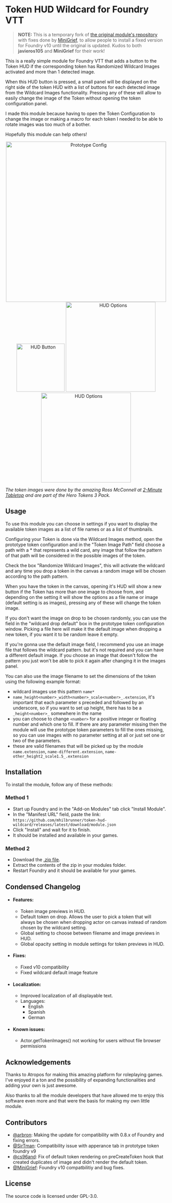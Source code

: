 # Token HUD Wildcard for Foundry VTT
> **NOTE:** This is a temporary fork of [the original module's repository](https://github.com/javieros105/FVTT-TokenHUDWildcard) with fixes done by [MiniGrief](https://github.com/MiniGrief/FVTT-TokenHUDWildcard), to allow people to install a fixed version for Foundry v10 until the original is updated. Kudos to both **javieros105** and **MiniGrief** for their work!

This is a really simple module for Foundry VTT that adds a button to the Token HUD if the corresponding token has Randomized Wildcard Images activated and more than 1 detected image.

When this HUD button is pressed, a small panel will be displayed on the right side of the token HUD with a list of buttons for each detected image from the Wildcard Images functionality. Pressing any of these will allow to easily change the image of the Token without opening the token configuration panel.

I made this module because having to open the Token Configuration to change the image or making a macro for each token I needed to be able to rotate images was too much of a bother.

Hopefully this module can help others!

<p style="text-align: center;">
<img src="https://raw.githubusercontent.com/mhilbrunner/token-hud-wildcard/master/images/prototype-config.png" alt="Prototype Config" width="500"/>
<img src="https://raw.githubusercontent.com/mhilbrunner/token-hud-wildcard/master/images/settings.png" alt="HUD Button" height="150"/>
<img src="https://raw.githubusercontent.com/mhilbrunner/token-hud-wildcard/master/images/hud-options1.png" alt="HUD Options" height="280"/>
<img src="https://raw.githubusercontent.com/mhilbrunner/token-hud-wildcard/master/images/hud-options2.png" alt="HUD Options" height="280"/>
</p>

_The token images were done by the amazing Ross McConnell at [2-Minute Tabletop](https://2minutetabletop.com/) and are part of the Hero Tokens 3 Pack._

## Usage

To use this module you can choose in settings if you want to display the available token images as a list of file names or as a list of thumbnails.

Configuring your Token is done via the Wildcard Images method, open the prototype token configuration and in the "Token Image Path" field choose a path with a * that represents a wild card, any image that follow the pattern of that path will be considered in the possible images of the token.

Check the box "Randomize Wildcard Images", this will activate the wildcard and any time you drop a token in the canvas a random image will be chosen according to the path pattern.

When you have the token in the canvas, opening it's HUD will show a new button if the Token has more than one image to choose from, and depending on the setting it will show the options as a file name or image (default setting is as images), pressing any of these will change the token image.

If you don't want the image on drop to be chosen randomly, you can use the field in the "wildcard drop default" box in the prototype token configuration window. Picking a file here will make it the default image when dropping a new token, if you want it to be random leave it empty.

If you're gonna use the default image field, I recommend you use an image file that follows the wildcard pattern. but it's not required and you can have a different default image. If you choose an image that doesn't follow the pattern you just won't be able to pick it again after changing it in the images panel.

You can also use the image filename to set the dimensions of the token using the following example format:

- wildcard images use this pattern `name*`
- `name_height<number>_width<number>_scale<number>_.extension`, it's important that each parameter s preceded and followed by an underscore, so if you want to set up height, there has to be a `_height<number>_` somewhere in the name
- you can choose to change `<number>` for a positive integer or floating number and which one to fill. If there are any parameter missing then the module will use the prototype token parameters to fill the ones missing, so you can use images with no parameter setting at all or just set one or two of the parameters.
- these are valid filenames that will be picked up by the module `name.extension`, `name-different.extension`, `name-other_height2_scale1.5_.extension`

## Installation
To install the module, follow any of these methods:

### Method 1
- Start up Foundry and in the "Add-on Modules" tab click "Install Module".
- In the "Manifest URL" field, paste the link: `https://github.com/mhilbrunner/token-hud-wildcard/releases/latest/download/module.json`
- Click "Install" and wait for it to finish.
- It should be installed and available in your games.

### Method 2
- Download the [.zip file](https://github.com/mhilbrunner/token-hud-wildcard/releases/latest/).
- Extract the contents of the zip in your modules folder.
- Restart Foundry and it should be available for your games.

## Condensed Changelog
- #### Features:
    - Token image previews in HUD.
    - Default token on drop. Allows the user to pick a token that will always be chosen when dropping actor on canvas instead of random chosen by the wildcard setting.
    - Global setting to choose between filename and image previews in HUD.
    - Global opacity setting in module settings for token previews in HUD.
- #### Fixes:
    - Fixed v10 compatibility
    - Fixed wildcard default image feature
- #### Localization:
    - Improved localization of all displayable text.
    - Languages:
        - English
        - Spanish
        - German
- #### Known issues:
    - Actor.getTokenImages() not working for users without file browser permissions

## Acknowledgements
Thanks to Atropos for making this amazing platform for roleplaying games. I've enjoyed it a ton and the possibility of expanding functionalities and adding your own is just awesome.

Also thanks to all the module developers that have allowed me to enjoy this software even more and that were the basis for making my own little module.

## Contributors
- [@arbron](https://github.com/arbron): Making the update for compatibility with 0.8.x of Foundry and fixing errors.
- [@SirTman](https://github.com/SirTman): Compatibility issue with apperance tab in prototype token foundry v9
- [@cs96and](https://github.com/cs96and): Fix of default token rendering on preCreateToken hook that created duplicates of image and didn't render the default token.
- [@MiniGrief](https://github.com/MiniGrief): Foundry v10 compatbilitiy and bug fixes.

## License
The source code is licensed under GPL-3.0.